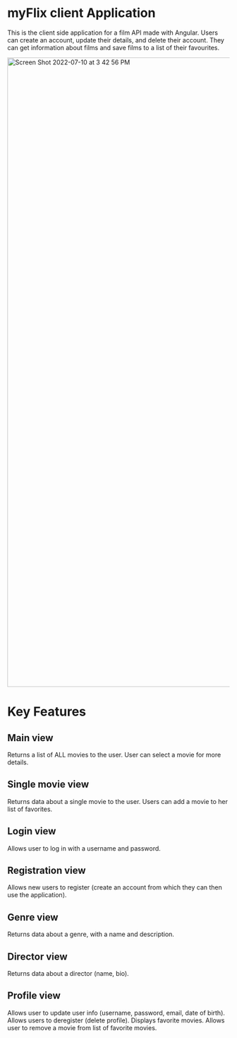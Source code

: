 <h1>myFlix client Application</h1>

This is the client side application for a film API made with Angular. Users can create an account, update their details, and delete their account. They can get information about films and save films to a list of their favourites.

<img width="1424" alt="Screen Shot 2022-07-10 at 3 42 56 PM" src="https://user-images.githubusercontent.com/88624211/178234421-75d7edce-1aaf-4ccc-bf95-3a6a2b4ed378.png">

<h1>Key Features</h1>

<h2>Main view</h2>
Returns a list of ALL movies to the user. User can select a movie for more details.

<h2>Single movie view</h2>
Returns data about a single movie to the user. Users can add a movie to her list of favorites.

<h2>Login view</h2>
Allows user to log in with a username and password.

<h2>Registration view</h2>
Allows new users to register (create an account from which they can then use the application).

<h2>Genre view</h2>
Returns data about a genre, with a name and description.

<h2>Director view</h2>
Returns data about a director (name, bio).

<h2>Profile view</h2>
Allows user to update user info (username, password, email, date of birth). Allows users to deregister (delete profile). Displays favorite movies. Allows user to remove a movie from list of favorite movies.
